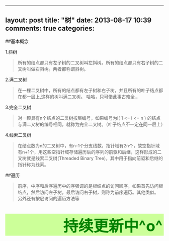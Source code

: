 <!--more-->
---
layout: post
title: "树"
date: 2013-08-17 10:39
comments: true
categories: 
---

##基本概念

1.斜树
>所有的结点都只有左子树的二叉树叫左斜树。所有的结点都只有右子树的二叉树叫做右斜树。两者都称谓斜树。

2.满二叉树

>在一棵二叉树中，所有的结点都有左子树和右子树，并且所有的叶子结点都在都一层上,这样的树叫满二叉树。 哈哈，只可惜此事古难全...

3.完全二叉树

>对一颗具有n个结点的二叉树按层编号，如果编号为i( 1 <= i <= n ) 的结点与满二叉树的编号相同，就称为完全二叉树。（叶子结点不一定在同一层上）

4.线索二叉树

>在结点数为n的二叉树中，有n-1个分支线数，指针域有2n个，故空指针域有n+1个，用这些空指针域存储遍历后的序列的前驱和后继，这样形成的二叉树就是线索二叉树(Threaded Binary Tree)。其中用于指向前驱和后继的指针称为线索。


##遍历

>前序，中序和后序遍历中的序强调的是根结点的访问顺序，如果首先访问根结点，然后访问左子树，最后访问右子树，则称为前序遍历。其他类似。 另外还有按层访问的遍历方法等



<h1><font color = green size = 7 face = "@幼圆"><marquee bgcolor=#ccff99 behavior = alternate>持续更新中^o^</marquee> </font></h1>

